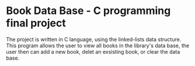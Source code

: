 # Book Data Base - C programming final project

The project is written in C language, using the linked-lists data structure.
This program allows the user to view all books in the library's data base, the user then can add a new book, delet an exsisting book, or clear the data base.
